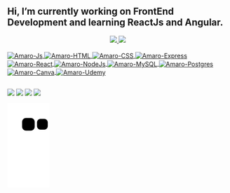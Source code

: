 ## Hi, I’m currently working on FrontEnd Development and learning ReactJs and Angular.



<div align="center" style="display: inline_block">
  <a href="https://github.com/Amaro13">
  <img height="180em" src="https://github-readme-stats.vercel.app/api?username=Amaro13&show_icons=true&theme=dark&include_all_commits=true&count_private=true"/>
  <img height="180em" src="https://github-readme-stats.vercel.app/api/top-langs/?username=Amaro13&layout=compact&langs_count=7&theme=dark"/>
</div>
<div style="display: inline_block"><br>
  <img align="center" alt="Amaro-Js" src="https://img.shields.io/badge/javascript-%23323330.svg?style=for-the-badge&logo=javascript&logoColor=%23F7DF1E">
  <img align="center" alt="Amaro-HTML" src="https://img.shields.io/badge/html5-%23E34F26.svg?style=for-the-badge&logo=html5&logoColor=white">
  <img align="center" alt="Amaro-CSS" rc="(https://img.shields.io/badge/css3-%231572B6.svg?style=for-the-badge&logo=css3&logoColor=white">
  <img align="center" alt="Amaro-Express"  src="https://img.shields.io/badge/express.js-%23404d59.svg?style=for-the-badge&logo=express&logoColor=%2361DAFB">
  <img align="center" alt="Amaro-React"  src="https://img.shields.io/badge/react-%2320232a.svg?style=for-the-badge&logo=react&logoColor=%2361DAFB">
  <img align="center" alt="Amaro-NodeJs" src="https://img.shields.io/badge/node.js-6DA55F?style=for-the-badge&logo=node.js&logoColor=white">
  <img align="center" alt="Amaro-MySQL"  src="https://img.shields.io/badge/mysql-%2300f.svg?style=for-the-badge&logo=mysql&logoColor=white">
  <img align="center" alt="Amaro-Postgres"  src="https://img.shields.io/badge/postgres-%23316192.svg?style=for-the-badge&logo=postgresql&logoColor=white">
  <img align="center" alt="Amaro-Canva"  src="https://img.shields.io/badge/Canva-%2300C4CC.svg?style=for-the-badge&logo=Canva&logoColor=white">
  <img align="center" alt="Amaro-Udemy"  src="https://img.shields.io/badge/Udemy-A435F0?style=for-the-badge&logo=Udemy&logoColor=white">
</div>
  
  ##
 
<div> 
  <a href="https://www.instagram.com/amaroribe" target="_blank"><img src="https://img.shields.io/badge/-Instagram-%23E4405F?style=for-the-badge&logo=instagram&logoColor=white" target="_blank"></a>
  <a href = "mailto:amaro.ribeiro1995@gmail.com"><img src="https://img.shields.io/badge/-Gmail-%23333?style=for-the-badge&logo=gmail&logoColor=white" target="_blank"></a>
  <a href = "mailto:amaro_ribeir0@hotmail.com"><img src="https://img.shields.io/badge/Microsoft_Outlook-0078D4?style=for-the-badge&logo=microsoft-outlook&logoColor=white" target="_blank"></a>
  <a href="https://www.linkedin.com/in/amaroribeiro/" target="_blank"><img src="https://img.shields.io/badge/-LinkedIn-%230077B5?style=for-the-badge&logo=linkedin&logoColor=white" target="_blank"></a> 
 
  ![Snake animation](https://github.com/Amaro13/Amaro13/blob/output/github-contribution-grid-snake.svg)
 
</div>
